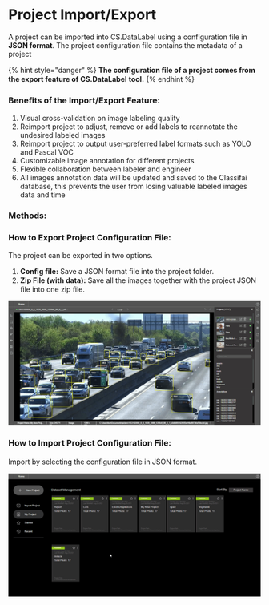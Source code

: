 # Project Import/Export

A project can be imported into CS.DataLabel using a configuration file in **JSON format**. The project configuration file contains the metadata of a project

{% hint style="danger" %}
**The conﬁguration ﬁle of a project comes from the export feature of CS.DataLabel** **tool.**
{% endhint %}

### Beneﬁts of the Import/Export Feature:

1. Visual cross-validation on image labeling quality
2. Reimport project to adjust, remove or add labels to reannotate the undesired labeled images
3. Reimport project to output user-preferred label formats such as YOLO and Pascal VOC
4. Customizable image annotation for different projects
5. Flexible collaboration between labeler and engineer
6. All images annotation data will be updated and saved to the Classifai database, this prevents the user from losing valuable labeled images data and time

### Methods:

### How to Export Project Conﬁguration File:

The project can be exported in two options.

1. **Conﬁg ﬁle:** Save a JSON format ﬁle into the project folder.
2. **Zip File \(with data\):** Save all the images together with the project JSON ﬁle into one zip ﬁle.

![](../../.gitbook/assets/export.gif)

### How to Import Project Conﬁguration File:

Import by selecting the conﬁguration ﬁle in JSON format.

![](../../.gitbook/assets/import.gif)

